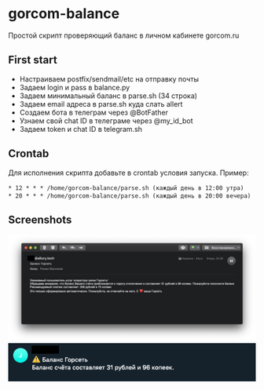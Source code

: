 # gorcom-balance
Простой скрипт проверяющий баланс в личном кабинете gorcom.ru

## First start
- Настраиваем postfix/sendmail/etc на отправку почты
- Задаем login и pass в balance.py
- Задаем минимальный баланс в parse.sh (34 строка)
- Задаем email адреса в parse.sh куда слать allert
- Создаем бота в телеграм через @BotFather
- Узнаем свой chat ID в телеграме через @my_id_bot
- Задаем token и chat ID в telegram.sh

## Crontab
Для исполнения скрипта добавьте в crontab условия запуска. Пример:
```shell
* 12 * * * /home/gorcom-balance/parse.sh (каждый день в 12:00 утра)
* 20 * * * /home/gorcom-balance/parse.sh (каждый день в 20:00 вечера)
```

## Screenshots
![email](https://github.com/EvilBox/gorcom-balance/raw/master/docs/email.png)
![tg](https://github.com/EvilBox/gorcom-balance/raw/master/docs/telegram.png)
